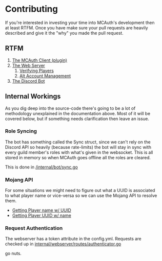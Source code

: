 # Contributing
If you're interested in investing your time into MCAuth's development then at
least RTFM. Once you have make sure your pull requests are heavily described
and give it the "why" you made the pull request.


## RTFM	
 1. [The MCAuth Client (plugin)](./docs/1.%20The%20MCAuth%20Client%20(plugin).md)
 2. [The Web Server](./docs/2.%20Web%20Server.md)
    1. [Verifying Players](./docs/2.1.%20Verifying%20Players.md)
    2. [Alt Account Management](./docs/2.2.%20Alt%20Account%20Management.md)
 3. [The Discord Bot](./docs/3.%20Discord%20Bot.md)


## Internal Workings
As you dig deep into the source-code there's going to be a lot of methodology
unexplained in the documentation above. Most of it will be covered below, but
if something needs clarification then leave an issue.

### Role Syncing
The bot has something called the Sync struct, since we can't rely on the 
Discord API so heavily (because rate-limits) the bot will stay in sync with
every guild member's roles with what's given in the websocket. This is all
stored in memory so when MCAuth goes offline all the roles are cleared.

This is done in [/internal/bot/sync.go](./internal/bot/sync.go)

### Mojang API
For some situations we might need to figure out what a UUID is associated to
what player name or vice-versa so we can use the Mojang API to resolve them.

 * [Getting Player name w/ UUID](https://github.com/dhghf/mcauth/blob/production/internal/common/minecraft.go#L29-L51)
 * [Getting Player UUID w/ name](https://github.com/dhghf/mcauth/blob/production/internal/common/minecraft.go#L53-L83)

### Request Authentication
The webserver has a token attribute in the config.yml. Requests are checked up
in [internal/webserver/routes/authenticator.go](./internal/webserver/routes/authenticator.go)


go nuts.
